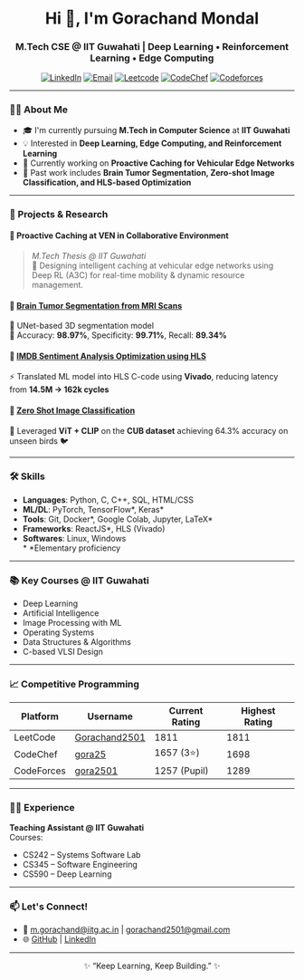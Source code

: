 <h1 align="center">Hi 👋, I'm Gorachand Mondal</h1>
<h3 align="center">M.Tech CSE @ IIT Guwahati | Deep Learning • Reinforcement Learning • Edge Computing</h3>

<p align="center">
  <a href="https://www.linkedin.com/in/gorachand25" target="_blank"><img alt="LinkedIn" src="https://img.shields.io/badge/LinkedIn-blue?logo=linkedin&style=flat-square" /></a>
  <a href="mailto:m.gorachand@iitg.ac.in"><img alt="Email" src="https://img.shields.io/badge/Email-D14836?style=flat-square&logo=gmail&logoColor=white"/></a>
  <a href="https://leetcode.com/u/Gorachand2501/"><img alt="Leetcode" src="https://img.shields.io/badge/LeetCode-FFA116?style=flat-square&logo=leetcode&logoColor=black"/></a>
  <a href="https://www.codechef.com/users/gora25"><img alt="CodeChef" src="https://img.shields.io/badge/CodeChef-5B4638?style=flat-square&logo=codechef&logoColor=white"/></a>
  <a href="https://codeforces.com/profile/gora2501"><img alt="Codeforces" src="https://img.shields.io/badge/Codeforces-1F8ACB?style=flat-square&logo=codeforces&logoColor=white"/></a>
</p>

---

### 👨‍🎓 About Me

- 🎓 I'm currently pursuing **M.Tech in Computer Science** at **IIT Guwahati**  
- 💡 Interested in **Deep Learning, Edge Computing, and Reinforcement Learning**
- 🚀 Currently working on **Proactive Caching for Vehicular Edge Networks**
- 🧠 Past work includes **Brain Tumor Segmentation, Zero-shot Image Classification, and HLS-based Optimization**

---

### 🧠 Projects & Research

#### 🔹 Proactive Caching at VEN in Collaborative Environment  
> _M.Tech Thesis @ IIT Guwahati_  
🔬 Designing intelligent caching at vehicular edge networks using Deep RL (A3C) for real-time mobility & dynamic resource management.  

#### 🔹 [Brain Tumor Segmentation from MRI Scans](https://github.com/SayanPal27/CerebraScan---Brain-Tumor-Segmentation)  
🧠 UNet-based 3D segmentation model  
🎯 Accuracy: **98.97%**, Specificity: **99.71%**, Recall: **89.34%**

#### 🔹 [IMDB Sentiment Analysis Optimization using HLS](https://github.com/Abhrajyoti00/VLSI_Project_2024)  
⚡ Translated ML model into HLS C-code using **Vivado**, reducing latency from **14.5M → 162k cycles**

#### 🔹 [Zero Shot Image Classification](https://github.com/DZ521111/VisualTransformer-ZeroShot-Classification)  
🦜 Leveraged **ViT + CLIP** on the **CUB dataset** achieving 64.3% accuracy on unseen birds 🐦

---

### 🛠️ Skills

- **Languages**: Python, C, C++, SQL, HTML/CSS
- **ML/DL**: PyTorch, TensorFlow*, Keras*
- **Tools**: Git, Docker*, Google Colab, Jupyter, LaTeX*
- **Frameworks**: ReactJS*, HLS (Vivado)
- **Softwares**: Linux, Windows  
\* *Elementary proficiency

---

### 📚 Key Courses @ IIT Guwahati

- Deep Learning
- Artificial Intelligence
- Image Processing with ML
- Operating Systems
- Data Structures & Algorithms
- C-based VLSI Design

---

### 📈 Competitive Programming

| Platform     | Username       | Current Rating | Highest Rating |
|--------------|----------------|----------------|----------------|
| LeetCode     | [Gorachand2501](https://leetcode.com/u/Gorachand2501/) | 1811           | 1811           |
| CodeChef     | [gora25](https://www.codechef.com/users/gora25)        | 1657 (3⭐)      | 1698           |
| CodeForces   | [gora2501](https://codeforces.com/profile/gora2501)    | 1257 (Pupil)   | 1289           |

---

### 🧑‍🏫 Experience

**Teaching Assistant @ IIT Guwahati**  
Courses:  
- CS242 – Systems Software Lab  
- CS345 – Software Engineering  
- CS590 – Deep Learning  

---

### 📫 Let's Connect!

- 📧 m.gorachand@iitg.ac.in | gorachand2501@gmail.com  
- 🌐 [GitHub](https://github.com/Gorachand2501) | [LinkedIn](https://www.linkedin.com/in/gorachand25)

---

<p align="center">✨ “Keep Learning, Keep Building.” ✨</p>
